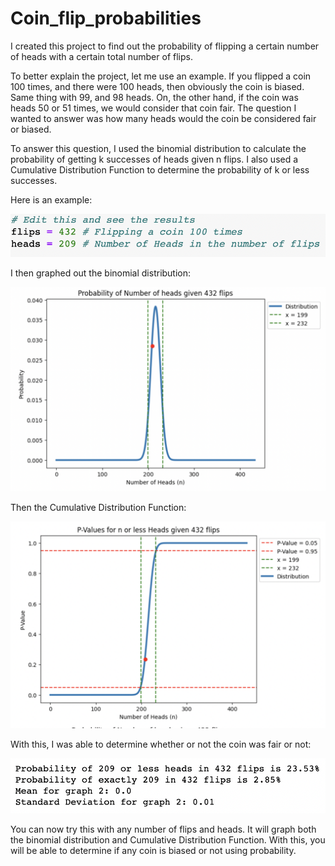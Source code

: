 # Coin_flip_probabilities

I created this project to find out the probability of flipping a certain number of heads with a certain total number of flips.

To better explain the project, let me use an example. If you flipped a coin 100 times, and there were 100 heads, then obviously 
the coin is biased. Same thing with 99, and 98 heads. On, the other hand, if the coin was heads 50 or 51 times, we would consider
that coin fair. The question I wanted to answer was how many heads would the coin be considered fair or biased. 

To answer this question, I used the binomial distribution to calculate the probability of getting k successes of heads given n flips.
I also used a Cumulative Distribution Function to determine the probability of k or less successes. 

Here is an example:

<img width="774"  src="Code.png">

I then graphed out the binomial distribution:

<img width="774"  src="Graph 1.png">

Then the Cumulative Distribution Function:

<img width="774"  src="Graph 2.png">

With this, I was able to determine whether or not the coin was fair or not: 

<img width="774"  src="Info.png">

You can now try this with any number of flips and heads. It will graph both the binomial distribution and Cumulative Distribution Function. With this, you will be able to determine if any coin is biased or not using probability.





